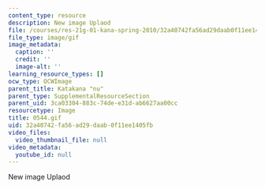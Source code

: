 ```yaml
---
content_type: resource
description: New image Uplaod
file: /courses/res-21g-01-kana-spring-2010/32a40742fa56ad29daab0f11ee1405fb_0544.gif
file_type: image/gif
image_metadata:
  caption: ''
  credit: ''
  image-alt: ''
learning_resource_types: []
ocw_type: OCWImage
parent_title: Katakana "nu"
parent_type: SupplementalResourceSection
parent_uid: 3ca03304-883c-74de-e31d-ab6627aa00cc
resourcetype: Image
title: 0544.gif
uid: 32a40742-fa56-ad29-daab-0f11ee1405fb
video_files:
  video_thumbnail_file: null
video_metadata:
  youtube_id: null
---
```

New image Uplaod

